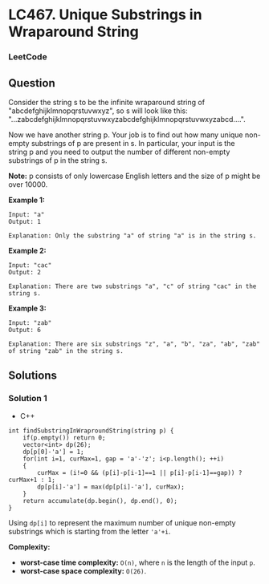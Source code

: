 # LC467. Unique Substrings in Wraparound String

### LeetCode

## Question

Consider the string s to be the infinite wraparound string of "abcdefghijklmnopqrstuvwxyz", so s will look like this: "...zabcdefghijklmnopqrstuvwxyzabcdefghijklmnopqrstuvwxyzabcd....".

Now we have another string p. Your job is to find out how many unique non-empty substrings of p are present in s. In particular, your input is the string p and you need to output the number of different non-empty substrings of p in the string s.

**Note:** p consists of only lowercase English letters and the size of p might be over 10000.

**Example 1:**

```
Input: "a"
Output: 1

Explanation: Only the substring "a" of string "a" is in the string s.
```

**Example 2:**

```
Input: "cac"
Output: 2

Explanation: There are two substrings "a", "c" of string "cac" in the string s.
```

**Example 3:**

```
Input: "zab"
Output: 6

Explanation: There are six substrings "z", "a", "b", "za", "ab", "zab" of string "zab" in the string s.
```

## Solutions

### Solution 1

* C++
```
int findSubstringInWraproundString(string p) {
    if(p.empty()) return 0;
    vector<int> dp(26);
    dp[p[0]-'a'] = 1;
    for(int i=1, curMax=1, gap = 'a'-'z'; i<p.length(); ++i)
    {
        curMax = (i!=0 && (p[i]-p[i-1]==1 || p[i]-p[i-1]==gap)) ? curMax+1 : 1;
        dp[p[i]-'a'] = max(dp[p[i]-'a'], curMax);
    }
    return accumulate(dp.begin(), dp.end(), 0);
}
```

Using `dp[i]` to represent the maximum number of unique non-empty substrings which is starting from the letter `'a'+i`.

**Complexity:**

* **worst-case time complexity:** `O(n)`, where `n` is the length of the input `p`.
* **worst-case space complexity:** `O(26)`.